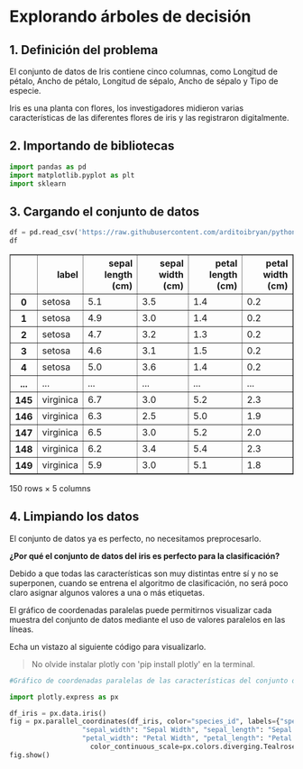 # Explorando árboles de decisión

## 1. Definición del problema

El conjunto de datos de Iris contiene cinco columnas, como Longitud de pétalo, Ancho de pétalo, Longitud de sépalo, Ancho de sépalo y Tipo de especie.

Iris es una planta con flores, los investigadores midieron varias características de las diferentes flores de iris y las registraron digitalmente.

## 2. Importando de bibliotecas


```python
import pandas as pd 
import matplotlib.pyplot as plt
import sklearn
```

## 3. Cargando el conjunto de datos


```python
df = pd.read_csv('https://raw.githubusercontent.com/arditoibryan/pythonkai/main/ML_for_beginners/Project4_decision_tree_classifier/iris_dataset.csv')
df
```




<div>
<style scoped>
    .dataframe tbody tr th:only-of-type {
        vertical-align: middle;
    }

    .dataframe tbody tr th {
        vertical-align: top;
    }

    .dataframe thead th {
        text-align: right;
    }
</style>
<table border="1" class="dataframe">
  <thead>
    <tr style="text-align: right;">
      <th></th>
      <th>label</th>
      <th>sepal length (cm)</th>
      <th>sepal width (cm)</th>
      <th>petal length (cm)</th>
      <th>petal width (cm)</th>
    </tr>
  </thead>
  <tbody>
    <tr>
      <th>0</th>
      <td>setosa</td>
      <td>5.1</td>
      <td>3.5</td>
      <td>1.4</td>
      <td>0.2</td>
    </tr>
    <tr>
      <th>1</th>
      <td>setosa</td>
      <td>4.9</td>
      <td>3.0</td>
      <td>1.4</td>
      <td>0.2</td>
    </tr>
    <tr>
      <th>2</th>
      <td>setosa</td>
      <td>4.7</td>
      <td>3.2</td>
      <td>1.3</td>
      <td>0.2</td>
    </tr>
    <tr>
      <th>3</th>
      <td>setosa</td>
      <td>4.6</td>
      <td>3.1</td>
      <td>1.5</td>
      <td>0.2</td>
    </tr>
    <tr>
      <th>4</th>
      <td>setosa</td>
      <td>5.0</td>
      <td>3.6</td>
      <td>1.4</td>
      <td>0.2</td>
    </tr>
    <tr>
      <th>...</th>
      <td>...</td>
      <td>...</td>
      <td>...</td>
      <td>...</td>
      <td>...</td>
    </tr>
    <tr>
      <th>145</th>
      <td>virginica</td>
      <td>6.7</td>
      <td>3.0</td>
      <td>5.2</td>
      <td>2.3</td>
    </tr>
    <tr>
      <th>146</th>
      <td>virginica</td>
      <td>6.3</td>
      <td>2.5</td>
      <td>5.0</td>
      <td>1.9</td>
    </tr>
    <tr>
      <th>147</th>
      <td>virginica</td>
      <td>6.5</td>
      <td>3.0</td>
      <td>5.2</td>
      <td>2.0</td>
    </tr>
    <tr>
      <th>148</th>
      <td>virginica</td>
      <td>6.2</td>
      <td>3.4</td>
      <td>5.4</td>
      <td>2.3</td>
    </tr>
    <tr>
      <th>149</th>
      <td>virginica</td>
      <td>5.9</td>
      <td>3.0</td>
      <td>5.1</td>
      <td>1.8</td>
    </tr>
  </tbody>
</table>
<p>150 rows × 5 columns</p>
</div>



## 4. Limpiando los datos

El conjunto de datos ya es perfecto, no necesitamos preprocesarlo.

**¿Por qué el conjunto de datos del iris es perfecto para la clasificación?**

Debido a que todas las características son muy distintas entre sí y no se superponen, cuando se entrena el algoritmo de clasificación, no será poco claro asignar algunos valores a una o más etiquetas.

El gráfico de coordenadas paralelas puede permitirnos visualizar cada muestra del conjunto de datos mediante el uso de valores paralelos en las líneas.

Echa un vistazo al siguiente código para visualizarlo.

> No olvide instalar plotly con 'pip install plotly' en la terminal.



```python
#Gráfico de coordenadas paralelas de las características del conjunto de datos del iris

import plotly.express as px

df_iris = px.data.iris()
fig = px.parallel_coordinates(df_iris, color="species_id", labels={"species_id": "Species",
                  "sepal_width": "Sepal Width", "sepal_length": "Sepal Length",
                  "petal_width": "Petal Width", "petal_length": "Petal Length", },
                    color_continuous_scale=px.colors.diverging.Tealrose, color_continuous_midpoint=2)
fig.show()
```


<div>                            <div id="d2dcdc0a-bee4-4147-a9bf-cd599242c10e" class="plotly-graph-div" style="height:525px; width:100%;"></div>            <script type="text/javascript">                require(["plotly"], function(Plotly) {                    window.PLOTLYENV=window.PLOTLYENV || {};                                    if (document.getElementById("d2dcdc0a-bee4-4147-a9bf-cd599242c10e")) {                    Plotly.newPlot(                        "d2dcdc0a-bee4-4147-a9bf-cd599242c10e",                        [{"dimensions":[{"label":"Sepal Length","values":[5.1,4.9,4.7,4.6,5.0,5.4,4.6,5.0,4.4,4.9,5.4,4.8,4.8,4.3,5.8,5.7,5.4,5.1,5.7,5.1,5.4,5.1,4.6,5.1,4.8,5.0,5.0,5.2,5.2,4.7,4.8,5.4,5.2,5.5,4.9,5.0,5.5,4.9,4.4,5.1,5.0,4.5,4.4,5.0,5.1,4.8,5.1,4.6,5.3,5.0,7.0,6.4,6.9,5.5,6.5,5.7,6.3,4.9,6.6,5.2,5.0,5.9,6.0,6.1,5.6,6.7,5.6,5.8,6.2,5.6,5.9,6.1,6.3,6.1,6.4,6.6,6.8,6.7,6.0,5.7,5.5,5.5,5.8,6.0,5.4,6.0,6.7,6.3,5.6,5.5,5.5,6.1,5.8,5.0,5.6,5.7,5.7,6.2,5.1,5.7,6.3,5.8,7.1,6.3,6.5,7.6,4.9,7.3,6.7,7.2,6.5,6.4,6.8,5.7,5.8,6.4,6.5,7.7,7.7,6.0,6.9,5.6,7.7,6.3,6.7,7.2,6.2,6.1,6.4,7.2,7.4,7.9,6.4,6.3,6.1,7.7,6.3,6.4,6.0,6.9,6.7,6.9,5.8,6.8,6.7,6.7,6.3,6.5,6.2,5.9]},{"label":"Sepal Width","values":[3.5,3.0,3.2,3.1,3.6,3.9,3.4,3.4,2.9,3.1,3.7,3.4,3.0,3.0,4.0,4.4,3.9,3.5,3.8,3.8,3.4,3.7,3.6,3.3,3.4,3.0,3.4,3.5,3.4,3.2,3.1,3.4,4.1,4.2,3.1,3.2,3.5,3.1,3.0,3.4,3.5,2.3,3.2,3.5,3.8,3.0,3.8,3.2,3.7,3.3,3.2,3.2,3.1,2.3,2.8,2.8,3.3,2.4,2.9,2.7,2.0,3.0,2.2,2.9,2.9,3.1,3.0,2.7,2.2,2.5,3.2,2.8,2.5,2.8,2.9,3.0,2.8,3.0,2.9,2.6,2.4,2.4,2.7,2.7,3.0,3.4,3.1,2.3,3.0,2.5,2.6,3.0,2.6,2.3,2.7,3.0,2.9,2.9,2.5,2.8,3.3,2.7,3.0,2.9,3.0,3.0,2.5,2.9,2.5,3.6,3.2,2.7,3.0,2.5,2.8,3.2,3.0,3.8,2.6,2.2,3.2,2.8,2.8,2.7,3.3,3.2,2.8,3.0,2.8,3.0,2.8,3.8,2.8,2.8,2.6,3.0,3.4,3.1,3.0,3.1,3.1,3.1,2.7,3.2,3.3,3.0,2.5,3.0,3.4,3.0]},{"label":"Petal Length","values":[1.4,1.4,1.3,1.5,1.4,1.7,1.4,1.5,1.4,1.5,1.5,1.6,1.4,1.1,1.2,1.5,1.3,1.4,1.7,1.5,1.7,1.5,1.0,1.7,1.9,1.6,1.6,1.5,1.4,1.6,1.6,1.5,1.5,1.4,1.5,1.2,1.3,1.5,1.3,1.5,1.3,1.3,1.3,1.6,1.9,1.4,1.6,1.4,1.5,1.4,4.7,4.5,4.9,4.0,4.6,4.5,4.7,3.3,4.6,3.9,3.5,4.2,4.0,4.7,3.6,4.4,4.5,4.1,4.5,3.9,4.8,4.0,4.9,4.7,4.3,4.4,4.8,5.0,4.5,3.5,3.8,3.7,3.9,5.1,4.5,4.5,4.7,4.4,4.1,4.0,4.4,4.6,4.0,3.3,4.2,4.2,4.2,4.3,3.0,4.1,6.0,5.1,5.9,5.6,5.8,6.6,4.5,6.3,5.8,6.1,5.1,5.3,5.5,5.0,5.1,5.3,5.5,6.7,6.9,5.0,5.7,4.9,6.7,4.9,5.7,6.0,4.8,4.9,5.6,5.8,6.1,6.4,5.6,5.1,5.6,6.1,5.6,5.5,4.8,5.4,5.6,5.1,5.1,5.9,5.7,5.2,5.0,5.2,5.4,5.1]},{"label":"Petal Width","values":[0.2,0.2,0.2,0.2,0.2,0.4,0.3,0.2,0.2,0.1,0.2,0.2,0.1,0.1,0.2,0.4,0.4,0.3,0.3,0.3,0.2,0.4,0.2,0.5,0.2,0.2,0.4,0.2,0.2,0.2,0.2,0.4,0.1,0.2,0.1,0.2,0.2,0.1,0.2,0.2,0.3,0.3,0.2,0.6,0.4,0.3,0.2,0.2,0.2,0.2,1.4,1.5,1.5,1.3,1.5,1.3,1.6,1.0,1.3,1.4,1.0,1.5,1.0,1.4,1.3,1.4,1.5,1.0,1.5,1.1,1.8,1.3,1.5,1.2,1.3,1.4,1.4,1.7,1.5,1.0,1.1,1.0,1.2,1.6,1.5,1.6,1.5,1.3,1.3,1.3,1.2,1.4,1.2,1.0,1.3,1.2,1.3,1.3,1.1,1.3,2.5,1.9,2.1,1.8,2.2,2.1,1.7,1.8,1.8,2.5,2.0,1.9,2.1,2.0,2.4,2.3,1.8,2.2,2.3,1.5,2.3,2.0,2.0,1.8,2.1,1.8,1.8,1.8,2.1,1.6,1.9,2.0,2.2,1.5,1.4,2.3,2.4,1.8,1.8,2.1,2.4,2.3,1.9,2.3,2.5,2.3,1.9,2.0,2.3,1.8]},{"label":"Species","values":[1,1,1,1,1,1,1,1,1,1,1,1,1,1,1,1,1,1,1,1,1,1,1,1,1,1,1,1,1,1,1,1,1,1,1,1,1,1,1,1,1,1,1,1,1,1,1,1,1,1,2,2,2,2,2,2,2,2,2,2,2,2,2,2,2,2,2,2,2,2,2,2,2,2,2,2,2,2,2,2,2,2,2,2,2,2,2,2,2,2,2,2,2,2,2,2,2,2,2,2,3,3,3,3,3,3,3,3,3,3,3,3,3,3,3,3,3,3,3,3,3,3,3,3,3,3,3,3,3,3,3,3,3,3,3,3,3,3,3,3,3,3,3,3,3,3,3,3,3,3]}],"domain":{"x":[0.0,1.0],"y":[0.0,1.0]},"line":{"color":[1,1,1,1,1,1,1,1,1,1,1,1,1,1,1,1,1,1,1,1,1,1,1,1,1,1,1,1,1,1,1,1,1,1,1,1,1,1,1,1,1,1,1,1,1,1,1,1,1,1,2,2,2,2,2,2,2,2,2,2,2,2,2,2,2,2,2,2,2,2,2,2,2,2,2,2,2,2,2,2,2,2,2,2,2,2,2,2,2,2,2,2,2,2,2,2,2,2,2,2,3,3,3,3,3,3,3,3,3,3,3,3,3,3,3,3,3,3,3,3,3,3,3,3,3,3,3,3,3,3,3,3,3,3,3,3,3,3,3,3,3,3,3,3,3,3,3,3,3,3],"coloraxis":"coloraxis"},"name":"","type":"parcoords"}],                        {"template":{"data":{"histogram2dcontour":[{"type":"histogram2dcontour","colorbar":{"outlinewidth":0,"ticks":""},"colorscale":[[0.0,"#0d0887"],[0.1111111111111111,"#46039f"],[0.2222222222222222,"#7201a8"],[0.3333333333333333,"#9c179e"],[0.4444444444444444,"#bd3786"],[0.5555555555555556,"#d8576b"],[0.6666666666666666,"#ed7953"],[0.7777777777777778,"#fb9f3a"],[0.8888888888888888,"#fdca26"],[1.0,"#f0f921"]]}],"choropleth":[{"type":"choropleth","colorbar":{"outlinewidth":0,"ticks":""}}],"histogram2d":[{"type":"histogram2d","colorbar":{"outlinewidth":0,"ticks":""},"colorscale":[[0.0,"#0d0887"],[0.1111111111111111,"#46039f"],[0.2222222222222222,"#7201a8"],[0.3333333333333333,"#9c179e"],[0.4444444444444444,"#bd3786"],[0.5555555555555556,"#d8576b"],[0.6666666666666666,"#ed7953"],[0.7777777777777778,"#fb9f3a"],[0.8888888888888888,"#fdca26"],[1.0,"#f0f921"]]}],"heatmap":[{"type":"heatmap","colorbar":{"outlinewidth":0,"ticks":""},"colorscale":[[0.0,"#0d0887"],[0.1111111111111111,"#46039f"],[0.2222222222222222,"#7201a8"],[0.3333333333333333,"#9c179e"],[0.4444444444444444,"#bd3786"],[0.5555555555555556,"#d8576b"],[0.6666666666666666,"#ed7953"],[0.7777777777777778,"#fb9f3a"],[0.8888888888888888,"#fdca26"],[1.0,"#f0f921"]]}],"heatmapgl":[{"type":"heatmapgl","colorbar":{"outlinewidth":0,"ticks":""},"colorscale":[[0.0,"#0d0887"],[0.1111111111111111,"#46039f"],[0.2222222222222222,"#7201a8"],[0.3333333333333333,"#9c179e"],[0.4444444444444444,"#bd3786"],[0.5555555555555556,"#d8576b"],[0.6666666666666666,"#ed7953"],[0.7777777777777778,"#fb9f3a"],[0.8888888888888888,"#fdca26"],[1.0,"#f0f921"]]}],"contourcarpet":[{"type":"contourcarpet","colorbar":{"outlinewidth":0,"ticks":""}}],"contour":[{"type":"contour","colorbar":{"outlinewidth":0,"ticks":""},"colorscale":[[0.0,"#0d0887"],[0.1111111111111111,"#46039f"],[0.2222222222222222,"#7201a8"],[0.3333333333333333,"#9c179e"],[0.4444444444444444,"#bd3786"],[0.5555555555555556,"#d8576b"],[0.6666666666666666,"#ed7953"],[0.7777777777777778,"#fb9f3a"],[0.8888888888888888,"#fdca26"],[1.0,"#f0f921"]]}],"surface":[{"type":"surface","colorbar":{"outlinewidth":0,"ticks":""},"colorscale":[[0.0,"#0d0887"],[0.1111111111111111,"#46039f"],[0.2222222222222222,"#7201a8"],[0.3333333333333333,"#9c179e"],[0.4444444444444444,"#bd3786"],[0.5555555555555556,"#d8576b"],[0.6666666666666666,"#ed7953"],[0.7777777777777778,"#fb9f3a"],[0.8888888888888888,"#fdca26"],[1.0,"#f0f921"]]}],"mesh3d":[{"type":"mesh3d","colorbar":{"outlinewidth":0,"ticks":""}}],"scatter":[{"fillpattern":{"fillmode":"overlay","size":10,"solidity":0.2},"type":"scatter"}],"parcoords":[{"type":"parcoords","line":{"colorbar":{"outlinewidth":0,"ticks":""}}}],"scatterpolargl":[{"type":"scatterpolargl","marker":{"colorbar":{"outlinewidth":0,"ticks":""}}}],"bar":[{"error_x":{"color":"#2a3f5f"},"error_y":{"color":"#2a3f5f"},"marker":{"line":{"color":"#E5ECF6","width":0.5},"pattern":{"fillmode":"overlay","size":10,"solidity":0.2}},"type":"bar"}],"scattergeo":[{"type":"scattergeo","marker":{"colorbar":{"outlinewidth":0,"ticks":""}}}],"scatterpolar":[{"type":"scatterpolar","marker":{"colorbar":{"outlinewidth":0,"ticks":""}}}],"histogram":[{"marker":{"pattern":{"fillmode":"overlay","size":10,"solidity":0.2}},"type":"histogram"}],"scattergl":[{"type":"scattergl","marker":{"colorbar":{"outlinewidth":0,"ticks":""}}}],"scatter3d":[{"type":"scatter3d","line":{"colorbar":{"outlinewidth":0,"ticks":""}},"marker":{"colorbar":{"outlinewidth":0,"ticks":""}}}],"scattermapbox":[{"type":"scattermapbox","marker":{"colorbar":{"outlinewidth":0,"ticks":""}}}],"scatterternary":[{"type":"scatterternary","marker":{"colorbar":{"outlinewidth":0,"ticks":""}}}],"scattercarpet":[{"type":"scattercarpet","marker":{"colorbar":{"outlinewidth":0,"ticks":""}}}],"carpet":[{"aaxis":{"endlinecolor":"#2a3f5f","gridcolor":"white","linecolor":"white","minorgridcolor":"white","startlinecolor":"#2a3f5f"},"baxis":{"endlinecolor":"#2a3f5f","gridcolor":"white","linecolor":"white","minorgridcolor":"white","startlinecolor":"#2a3f5f"},"type":"carpet"}],"table":[{"cells":{"fill":{"color":"#EBF0F8"},"line":{"color":"white"}},"header":{"fill":{"color":"#C8D4E3"},"line":{"color":"white"}},"type":"table"}],"barpolar":[{"marker":{"line":{"color":"#E5ECF6","width":0.5},"pattern":{"fillmode":"overlay","size":10,"solidity":0.2}},"type":"barpolar"}],"pie":[{"automargin":true,"type":"pie"}]},"layout":{"autotypenumbers":"strict","colorway":["#636efa","#EF553B","#00cc96","#ab63fa","#FFA15A","#19d3f3","#FF6692","#B6E880","#FF97FF","#FECB52"],"font":{"color":"#2a3f5f"},"hovermode":"closest","hoverlabel":{"align":"left"},"paper_bgcolor":"white","plot_bgcolor":"#E5ECF6","polar":{"bgcolor":"#E5ECF6","angularaxis":{"gridcolor":"white","linecolor":"white","ticks":""},"radialaxis":{"gridcolor":"white","linecolor":"white","ticks":""}},"ternary":{"bgcolor":"#E5ECF6","aaxis":{"gridcolor":"white","linecolor":"white","ticks":""},"baxis":{"gridcolor":"white","linecolor":"white","ticks":""},"caxis":{"gridcolor":"white","linecolor":"white","ticks":""}},"coloraxis":{"colorbar":{"outlinewidth":0,"ticks":""}},"colorscale":{"sequential":[[0.0,"#0d0887"],[0.1111111111111111,"#46039f"],[0.2222222222222222,"#7201a8"],[0.3333333333333333,"#9c179e"],[0.4444444444444444,"#bd3786"],[0.5555555555555556,"#d8576b"],[0.6666666666666666,"#ed7953"],[0.7777777777777778,"#fb9f3a"],[0.8888888888888888,"#fdca26"],[1.0,"#f0f921"]],"sequentialminus":[[0.0,"#0d0887"],[0.1111111111111111,"#46039f"],[0.2222222222222222,"#7201a8"],[0.3333333333333333,"#9c179e"],[0.4444444444444444,"#bd3786"],[0.5555555555555556,"#d8576b"],[0.6666666666666666,"#ed7953"],[0.7777777777777778,"#fb9f3a"],[0.8888888888888888,"#fdca26"],[1.0,"#f0f921"]],"diverging":[[0,"#8e0152"],[0.1,"#c51b7d"],[0.2,"#de77ae"],[0.3,"#f1b6da"],[0.4,"#fde0ef"],[0.5,"#f7f7f7"],[0.6,"#e6f5d0"],[0.7,"#b8e186"],[0.8,"#7fbc41"],[0.9,"#4d9221"],[1,"#276419"]]},"xaxis":{"gridcolor":"white","linecolor":"white","ticks":"","title":{"standoff":15},"zerolinecolor":"white","automargin":true,"zerolinewidth":2},"yaxis":{"gridcolor":"white","linecolor":"white","ticks":"","title":{"standoff":15},"zerolinecolor":"white","automargin":true,"zerolinewidth":2},"scene":{"xaxis":{"backgroundcolor":"#E5ECF6","gridcolor":"white","linecolor":"white","showbackground":true,"ticks":"","zerolinecolor":"white","gridwidth":2},"yaxis":{"backgroundcolor":"#E5ECF6","gridcolor":"white","linecolor":"white","showbackground":true,"ticks":"","zerolinecolor":"white","gridwidth":2},"zaxis":{"backgroundcolor":"#E5ECF6","gridcolor":"white","linecolor":"white","showbackground":true,"ticks":"","zerolinecolor":"white","gridwidth":2}},"shapedefaults":{"line":{"color":"#2a3f5f"}},"annotationdefaults":{"arrowcolor":"#2a3f5f","arrowhead":0,"arrowwidth":1},"geo":{"bgcolor":"white","landcolor":"#E5ECF6","subunitcolor":"white","showland":true,"showlakes":true,"lakecolor":"white"},"title":{"x":0.05},"mapbox":{"style":"light"}}},"coloraxis":{"colorbar":{"title":{"text":"Species"}},"colorscale":[[0.0,"rgb(0, 147, 146)"],[0.16666666666666666,"rgb(114, 170, 161)"],[0.3333333333333333,"rgb(177, 199, 179)"],[0.5,"rgb(241, 234, 200)"],[0.6666666666666666,"rgb(229, 185, 173)"],[0.8333333333333334,"rgb(217, 137, 148)"],[1.0,"rgb(208, 88, 126)"]],"cmid":2},"legend":{"tracegroupgap":0},"margin":{"t":60}},                        {"responsive": true}                    ).then(function(){

var gd = document.getElementById('d2dcdc0a-bee4-4147-a9bf-cd599242c10e');
var x = new MutationObserver(function (mutations, observer) {{
        var display = window.getComputedStyle(gd).display;
        if (!display || display === 'none') {{
            console.log([gd, 'removed!']);
            Plotly.purge(gd);
            observer.disconnect();
        }}
}});

// Listen for the removal of the full notebook cells
var notebookContainer = gd.closest('#notebook-container');
if (notebookContainer) {{
    x.observe(notebookContainer, {childList: true});
}}

// Listen for the clearing of the current output cell
var outputEl = gd.closest('.output');
if (outputEl) {{
    x.observe(outputEl, {childList: true});
}}

                        })                };                });            </script>        </div>


Las características que pertenecen a cada etiqueta son tan diferentes que incluso podemos distinguirlas con el ojo humano. Si, por ejemplo, tuviéramos una flor nueva con un ancho de pétalo de 2,5, podemos ver inmediatamente en el gráfico que pertenece a la especie 3.

## 4. Etiqueta separada de las características


```python
X = df[list(df.columns[1:5])]
y = df[['label']]
```


```python
X.head()
```




<div>
<style scoped>
    .dataframe tbody tr th:only-of-type {
        vertical-align: middle;
    }

    .dataframe tbody tr th {
        vertical-align: top;
    }

    .dataframe thead th {
        text-align: right;
    }
</style>
<table border="1" class="dataframe">
  <thead>
    <tr style="text-align: right;">
      <th></th>
      <th>sepal length (cm)</th>
      <th>sepal width (cm)</th>
      <th>petal length (cm)</th>
      <th>petal width (cm)</th>
    </tr>
  </thead>
  <tbody>
    <tr>
      <th>0</th>
      <td>5.1</td>
      <td>3.5</td>
      <td>1.4</td>
      <td>0.2</td>
    </tr>
    <tr>
      <th>1</th>
      <td>4.9</td>
      <td>3.0</td>
      <td>1.4</td>
      <td>0.2</td>
    </tr>
    <tr>
      <th>2</th>
      <td>4.7</td>
      <td>3.2</td>
      <td>1.3</td>
      <td>0.2</td>
    </tr>
    <tr>
      <th>3</th>
      <td>4.6</td>
      <td>3.1</td>
      <td>1.5</td>
      <td>0.2</td>
    </tr>
    <tr>
      <th>4</th>
      <td>5.0</td>
      <td>3.6</td>
      <td>1.4</td>
      <td>0.2</td>
    </tr>
  </tbody>
</table>
</div>




```python
y.head()
```




<div>
<style scoped>
    .dataframe tbody tr th:only-of-type {
        vertical-align: middle;
    }

    .dataframe tbody tr th {
        vertical-align: top;
    }

    .dataframe thead th {
        text-align: right;
    }
</style>
<table border="1" class="dataframe">
  <thead>
    <tr style="text-align: right;">
      <th></th>
      <th>label</th>
    </tr>
  </thead>
  <tbody>
    <tr>
      <th>0</th>
      <td>setosa</td>
    </tr>
    <tr>
      <th>1</th>
      <td>setosa</td>
    </tr>
    <tr>
      <th>2</th>
      <td>setosa</td>
    </tr>
    <tr>
      <th>3</th>
      <td>setosa</td>
    </tr>
    <tr>
      <th>4</th>
      <td>setosa</td>
    </tr>
  </tbody>
</table>
</div>



## 5. Dividir los datos en entrenar y probar

Para medir la precisión de nuestro algoritmo de clasificación, necesitaremos dividir el conjunto de datos en una muestra de prueba y entrenamiento.


```python
from sklearn.model_selection import train_test_split

X_train, X_test, y_train, y_test = train_test_split(X, y, random_state=0, test_size=0.3)
```

## 6. Entrenar al modelo


```python
from sklearn.model_selection import cross_val_score
from sklearn.tree import DecisionTreeClassifier

clf = DecisionTreeClassifier(random_state=0)
clf.fit(X_train, y_train)
clf.score(X_test, y_test)
```




    0.9777777777777777



¡Perfecto! ¡La puntuación de nuestro árbol de decisiones ha alcanzado un 97 % de precisión! Usamos este conjunto de datos a propósito para confirmar que los datos realmente marcan la diferencia al crear un modelo.

**¿Cómo fue entrenado el árbol?**


```python
from sklearn import tree
from matplotlib import pyplot as plt

plt.figure(figsize=(10,8))
tree.plot_tree(clf)
plt.show()
```


    
![png](exploring-decision-trees.es_files/exploring-decision-trees.es_21_0.png)
    


## 7. Haciendo predicciones

Vamos a comparar la etiqueta real (verdadera) de las que predijimos para ver si encontramos el error que hizo que nuestra precisión fuera diferente del 100%.

> Solo estamos haciendo esto visualmente porque tenemos un pequeño conjunto de datos.


```python
# Mostrar el conjunto de datos predicho
pd.concat([y_test.reset_index(drop=True), pd.DataFrame(clf.predict(X_test))], axis=1)
```




<div>
<style scoped>
    .dataframe tbody tr th:only-of-type {
        vertical-align: middle;
    }

    .dataframe tbody tr th {
        vertical-align: top;
    }

    .dataframe thead th {
        text-align: right;
    }
</style>
<table border="1" class="dataframe">
  <thead>
    <tr style="text-align: right;">
      <th></th>
      <th>label</th>
      <th>0</th>
    </tr>
  </thead>
  <tbody>
    <tr>
      <th>0</th>
      <td>virginica</td>
      <td>virginica</td>
    </tr>
    <tr>
      <th>1</th>
      <td>versicolor</td>
      <td>versicolor</td>
    </tr>
    <tr>
      <th>2</th>
      <td>setosa</td>
      <td>setosa</td>
    </tr>
    <tr>
      <th>3</th>
      <td>virginica</td>
      <td>virginica</td>
    </tr>
    <tr>
      <th>4</th>
      <td>setosa</td>
      <td>setosa</td>
    </tr>
    <tr>
      <th>5</th>
      <td>virginica</td>
      <td>virginica</td>
    </tr>
    <tr>
      <th>6</th>
      <td>setosa</td>
      <td>setosa</td>
    </tr>
    <tr>
      <th>7</th>
      <td>versicolor</td>
      <td>versicolor</td>
    </tr>
    <tr>
      <th>8</th>
      <td>versicolor</td>
      <td>versicolor</td>
    </tr>
    <tr>
      <th>9</th>
      <td>versicolor</td>
      <td>versicolor</td>
    </tr>
    <tr>
      <th>10</th>
      <td>virginica</td>
      <td>virginica</td>
    </tr>
    <tr>
      <th>11</th>
      <td>versicolor</td>
      <td>versicolor</td>
    </tr>
    <tr>
      <th>12</th>
      <td>versicolor</td>
      <td>versicolor</td>
    </tr>
    <tr>
      <th>13</th>
      <td>versicolor</td>
      <td>versicolor</td>
    </tr>
    <tr>
      <th>14</th>
      <td>versicolor</td>
      <td>versicolor</td>
    </tr>
    <tr>
      <th>15</th>
      <td>setosa</td>
      <td>setosa</td>
    </tr>
    <tr>
      <th>16</th>
      <td>versicolor</td>
      <td>versicolor</td>
    </tr>
    <tr>
      <th>17</th>
      <td>versicolor</td>
      <td>versicolor</td>
    </tr>
    <tr>
      <th>18</th>
      <td>setosa</td>
      <td>setosa</td>
    </tr>
    <tr>
      <th>19</th>
      <td>setosa</td>
      <td>setosa</td>
    </tr>
    <tr>
      <th>20</th>
      <td>virginica</td>
      <td>virginica</td>
    </tr>
    <tr>
      <th>21</th>
      <td>versicolor</td>
      <td>versicolor</td>
    </tr>
    <tr>
      <th>22</th>
      <td>setosa</td>
      <td>setosa</td>
    </tr>
    <tr>
      <th>23</th>
      <td>setosa</td>
      <td>setosa</td>
    </tr>
    <tr>
      <th>24</th>
      <td>virginica</td>
      <td>virginica</td>
    </tr>
    <tr>
      <th>25</th>
      <td>setosa</td>
      <td>setosa</td>
    </tr>
    <tr>
      <th>26</th>
      <td>setosa</td>
      <td>setosa</td>
    </tr>
    <tr>
      <th>27</th>
      <td>versicolor</td>
      <td>versicolor</td>
    </tr>
    <tr>
      <th>28</th>
      <td>versicolor</td>
      <td>versicolor</td>
    </tr>
    <tr>
      <th>29</th>
      <td>setosa</td>
      <td>setosa</td>
    </tr>
    <tr>
      <th>30</th>
      <td>virginica</td>
      <td>virginica</td>
    </tr>
    <tr>
      <th>31</th>
      <td>versicolor</td>
      <td>versicolor</td>
    </tr>
    <tr>
      <th>32</th>
      <td>setosa</td>
      <td>setosa</td>
    </tr>
    <tr>
      <th>33</th>
      <td>virginica</td>
      <td>virginica</td>
    </tr>
    <tr>
      <th>34</th>
      <td>virginica</td>
      <td>virginica</td>
    </tr>
    <tr>
      <th>35</th>
      <td>versicolor</td>
      <td>versicolor</td>
    </tr>
    <tr>
      <th>36</th>
      <td>setosa</td>
      <td>setosa</td>
    </tr>
    <tr>
      <th>37</th>
      <td>versicolor</td>
      <td>virginica</td>
    </tr>
    <tr>
      <th>38</th>
      <td>versicolor</td>
      <td>versicolor</td>
    </tr>
    <tr>
      <th>39</th>
      <td>versicolor</td>
      <td>versicolor</td>
    </tr>
    <tr>
      <th>40</th>
      <td>virginica</td>
      <td>virginica</td>
    </tr>
    <tr>
      <th>41</th>
      <td>setosa</td>
      <td>setosa</td>
    </tr>
    <tr>
      <th>42</th>
      <td>virginica</td>
      <td>virginica</td>
    </tr>
    <tr>
      <th>43</th>
      <td>setosa</td>
      <td>setosa</td>
    </tr>
    <tr>
      <th>44</th>
      <td>setosa</td>
      <td>setosa</td>
    </tr>
  </tbody>
</table>
</div>


